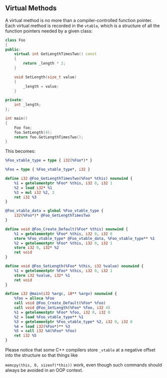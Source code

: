 ## Virtual Methods



A virtual method is no more than a compiler-controlled function pointer.  Each virtual method is recorded in the `vtable`, which
is a structure of all the function pointers needed by a given class:

```cpp
class Foo
{
public:
	virtual int GetLengthTimesTwo() const
	{
		return _length * 2;
	}

	void SetLength(size_t value)
	{
		_length = value;
	}

private:
	int _length;
};

int main()
{
	Foo foo;
	foo.SetLength(4);
	return foo.GetLengthTimesTwo();
}
```

This becomes:


```llvm
%Foo_vtable_type = type { i32(%Foo*)* }

%Foo = type { %Foo_vtable_type*, i32 }

define i32 @Foo_GetLengthTimesTwo(%Foo* %this) nounwind {
	%1 = getelementptr %Foo* %this, i32 0, i32 1
	%2 = load i32* %1
	%3 = mul i32 %2, 2
	ret i32 %3
}

@Foo_vtable_data = global %Foo_vtable_type {
	i32(%Foo*)* @Foo_GetLengthTimesTwo
}

define void @Foo_Create_Default(%Foo* %this) nounwind {
	%1 = getelementptr %Foo* %this, i32 0, i32 0
	store %Foo_vtable_type* @Foo_vtable_data, %Foo_vtable_type** %1
	%2 = getelementptr %Foo* %this, i32 0, i32 1
	store i32 0, i32* %2
	ret void
}

define void @Foo_SetLength(%Foo* %this, i32 %value) nounwind {
	%1 = getelementptr %Foo* %this, i32 0, i32 1
	store i32 %value, i32* %1
	ret void
}

define i32 @main(i32 %argc, i8** %argv) nounwind {
	%foo = alloca %Foo
	call void @Foo_Create_Default(%Foo* %foo)
	call void @Foo_SetLength(%Foo* %foo, i32 4)
	%1 = getelementptr %Foo* %foo, i32 0, i32 0
	%2 = load %Foo_vtable_type** %1
	%3 = getelementptr %Foo_vtable_type* %2, i32 0, i32 0
	%4 = load i32(%Foo*)** %3
	%5 = call i32 %4(%Foo* %foo)
	ret i32 %5
}
```

Please notice that some C++ compilers store `_vtable` at a negative offset into the structure so that things like

`memcpy(this, 0, sizeof(*this))` work, even though such commands should always be avoided in an OOP context.


